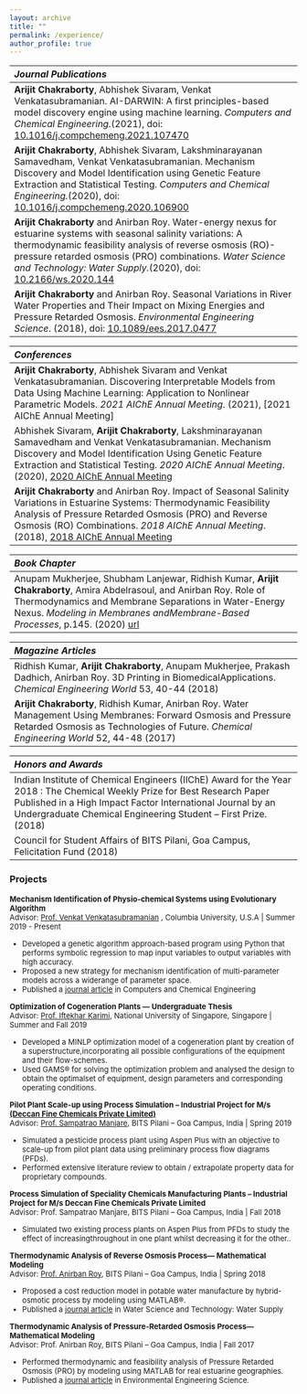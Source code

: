 ```yaml
---
layout: archive
title: ""
permalink: /experience/
author_profile: true
---
```


|_Journal Publications_|
|:-|
|**Arijit Chakraborty**, Abhishek Sivaram, Venkat Venkatasubramanian. AI-DARWIN: A first principles-based model discovery engine using machine learning. _Computers and Chemical Engineering._(2021), doi: [10.1016/j.compchemeng.2021.107470](https://doi.org/10.1016/j.compchemeng.2021.107470) <!-- [(PDF)](../files/paper4.pdf) -->|
|**Arijit Chakraborty**, Abhishek Sivaram, Lakshminarayanan Samavedham, Venkat Venkatasubramanian. Mechanism Discovery and Model Identification using Genetic Feature Extraction and Statistical Testing. _Computers and Chemical Engineering._(2020), doi: [10.1016/j.compchemeng.2020.106900](https://doi.org/10.1016/j.compchemeng.2020.106900) <!-- [(PDF)](../files/paper3.pdf) -->|
|**Arijit Chakraborty** and Anirban Roy. Water-energy nexus for estuarine systems with seasonal salinity variations: A thermodynamic feasibility analysis of reverse osmosis (RO)-pressure retarded osmosis (PRO) combinations. _Water Science and Technology: Water Supply._(2020), doi: [10.2166/ws.2020.144](https://doi.org/10.2166/ws.2020.144) <!-- [(PDF)](../files/paper2.pdf) -->|
|**Arijit Chakraborty** and Anirban Roy. Seasonal Variations in River Water Properties and Their Impact on Mixing Energies and Pressure Retarded Osmosis. _Environmental Engineering Science_. (2018), doi: [10.1089/ees.2017.0477](https://doi.org/10.1089/ees.2017.0477) <!-- [(PDF)](../files/paper1.pdf)  -->|

|_Conferences_|
|:-|
|**Arijit Chakraborty**, Abhishek Sivaram and Venkat Venkatasubramanian. Discovering Interpretable Models from Data Using Machine Learning: Application to Nonlinear Parametric Models. _2021 AIChE Annual Meeting_. (2021), [2021 AIChE Annual Meeting]|
|Abhishek Sivaram, **Arijit Chakraborty**, Lakshminarayanan Samavedham and Venkat Venkatasubramanian. Mechanism Discovery and Model Identification Using Genetic Feature Extraction and Statistical Testing. _2020 AIChE Annual Meeting_. (2020), [2020 AIChE Annual Meeting](https://aiche.confex.com/aiche/2020/10/papers/viewonly.cgi?password=608092&username=605199)|
|**Arijit Chakraborty** and Anirban Roy. Impact of Seasonal Salinity Variations in Estuarine Systems: Thermodynamic Feasibility Analysis of Pressure Retarded Osmosis (PRO) and Reverse Osmosis (RO) Combinations. _2018 AIChE Annual Meeting_. (2018), [2018 AIChE Annual Meeting](https://www.aiche.org/conferences/aiche-annual-meeting/2018/proceeding/session/poster-session-environmental-division) 

|_Book Chapter_|
|:-|
|Anupam Mukherjee, Shubham Lanjewar, Ridhish Kumar, **Arijit Chakraborty**, Amira Abdelrasoul, and Anirban Roy.  Role of Thermodynamics and Membrane Separations in Water-Energy Nexus. _Modeling in Membranes andMembrane-Based Processes_, p.145. (2020) [url](https://books.google.com/books?hl=en&lr=&id=mqHYDwAAQBAJ&oi=fnd&pg=PA145&ots=GGGsibnYTJ&sig=tYomin6WGgUgomh6ZkJ_3u6bo_c#v=onepage&q&f=false) |

|_Magazine Articles_|
|:-|
|Ridhish Kumar, **Arijit Chakraborty**, Anupam Mukherjee, Prakash Dadhich, Anirban Roy.  3D Printing in BiomedicalApplications. _Chemical Engineering World_ 53, 40-44 (2018) |
|**Arijit Chakraborty**, Ridhish Kumar, Anirban Roy. Water  Management  Using  Membranes:   Forward Osmosis and Pressure Retarded Osmosis as Technologies of Future. _Chemical Engineering World_ 52, 44-48 (2017) |

|_Honors and Awards_|
|:-|
|Indian Institute of Chemical Engineers (IIChE) Award for the Year 2018 : The Chemical Weekly Prize for Best Research Paper Published in a High Impact Factor International Journal by an Undergraduate Chemical Engineering Student – First Prize. (2018) |
|Council for Student Affairs of BITS Pilani, Goa Campus, Felicitation Fund (2018)|

### Projects

<font size="2"><b>Mechanism Identification of Physio-chemical Systems using Evolutionary Algorithm</b><br>
Advisor: <a href='https://www.cheme.columbia.edu/faculty/venkat-venkatasubramanian'>Prof. Venkat Venkatasubramanian</a> , Columbia University, U.S.A | Summer 2019 - Present  
<ul>
<li>Developed a genetic algorithm approach-based program using Python that performs symbolic regression to map input variables to output variables with high accuracy.</li>
<li> Proposed a new strategy for mechanism identification of multi-parameter models across a widerange of parameter space.</li>
<li>Published a <a href='https://doi.org/10.1016/j.compchemeng.2020.106900'>journal article</a> in Computers and Chemical Engineering</li>
</ul>
</font>

<font size="2"><b>Optimization of Cogeneration Plants — Undergraduate Thesis</b><br>
Advisor: <a href='https://www.eng.nus.edu.sg/chbe/staff/cheiak/'>Prof. Iftekhar Karimi</a>, National University of Singapore, Singapore | Summer and Fall 2019
<ul>
<li>Developed a MINLP optimization model of a cogeneration plant by creation of a superstructure,incorporating all possible configurations of the equipment and their flow-schemes.</li>
<li>Used GAMS® for solving the optimization problem and analysed the design to obtain the optimalset of equipment, design parameters and corresponding operating conditions.</li>
</ul>
</font>

<font size="2"><b>Pilot Plant Scale-up using Process Simulation – Industrial Project for M/s <a href='http://www.deccanchemicals.com/'>(Deccan Fine Chemicals Private Limited)</a></b><br>
Advisor: <a href='http://universe.bits-pilani.ac.in/goa/manjare/profile'>Prof. Sampatrao Manjare</a>, BITS Pilani – Goa Campus, India | Spring 2019
<ul>
<li>Simulated a pesticide process plant using Aspen Plus with an objective to scale-up from pilot plant data using preliminary process flow diagrams (PFDs).</li>
<li>Performed extensive literature review to obtain / extrapolate property data for proprietary compounds.</li>
</ul>
</font>

<font size="2"><b>Process Simulation of Speciality Chemicals Manufacturing Plants – Industrial Project for M/s Deccan Fine Chemicals Private Limited</b><br>
Advisor: Prof. Sampatrao Manjare, BITS Pilani – Goa Campus, India | Fall 2018
<ul>
<li>Simulated two existing process plants on Aspen Plus from PFDs to study the effect of increasingthroughout in one plant whilst decreasing it for the other..</li>
</ul>
</font>

<font size="2"><b>Thermodynamic Analysis of Reverse Osmosis Process— Mathematical Modeling</b><br>
Advisor: <a href='https://www.bits-pilani.ac.in/goa/anirbanr/profile'>Prof. Anirban Roy</a>, BITS Pilani – Goa Campus, India | Spring 2018
<ul>
<li>Proposed a cost reduction model in potable water manufacture by hybrid-osmotic process by modeling using MATLAB®.</li>
<li>Published a <a href='https://doi.org/10.2166/ws.2020.144'>journal article</a> in Water Science and Technology: Water Supply</li>
</ul>
</font>

<font size="2"><b>Thermodynamic Analysis of Pressure-Retarded Osmosis Process— Mathematical Modeling</b><br>
Advisor: Prof. Anirban Roy, BITS Pilani – Goa Campus, India | Fall 2017
<ul>
<li>Performed thermodynamic and feasibility analysis of Pressure Retarded Osmosis (PRO) by modeling using MATLAB for real estuarine geographies.</li>
<li>Published a <a href='https://doi.org/10.1089/ees.2017.0477'>journal article</a> in Environmental Engineering Science.</li>
</ul>
</font>
